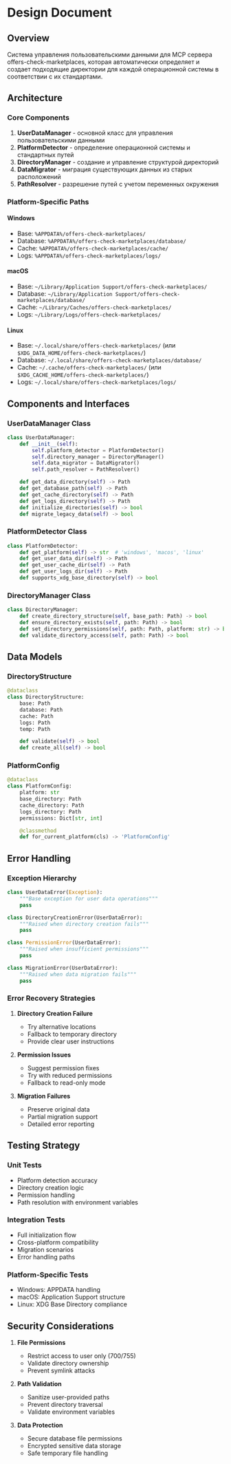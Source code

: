 # Design Document

## Overview

Система управления пользовательскими данными для MCP сервера offers-check-marketplaces, которая автоматически определяет и создает подходящие директории для каждой операционной системы в соответствии с их стандартами.

## Architecture

### Core Components

1. **UserDataManager** - основной класс для управления пользовательскими данными
2. **PlatformDetector** - определение операционной системы и стандартных путей
3. **DirectoryManager** - создание и управление структурой директорий
4. **DataMigrator** - миграция существующих данных из старых расположений
5. **PathResolver** - разрешение путей с учетом переменных окружения

### Platform-Specific Paths

#### Windows

- Base: `%APPDATA%/offers-check-marketplaces/`
- Database: `%APPDATA%/offers-check-marketplaces/database/`
- Cache: `%APPDATA%/offers-check-marketplaces/cache/`
- Logs: `%APPDATA%/offers-check-marketplaces/logs/`

#### macOS

- Base: `~/Library/Application Support/offers-check-marketplaces/`
- Database: `~/Library/Application Support/offers-check-marketplaces/database/`
- Cache: `~/Library/Caches/offers-check-marketplaces/`
- Logs: `~/Library/Logs/offers-check-marketplaces/`

#### Linux

- Base: `~/.local/share/offers-check-marketplaces/` (или `$XDG_DATA_HOME/offers-check-marketplaces/`)
- Database: `~/.local/share/offers-check-marketplaces/database/`
- Cache: `~/.cache/offers-check-marketplaces/` (или `$XDG_CACHE_HOME/offers-check-marketplaces/`)
- Logs: `~/.local/share/offers-check-marketplaces/logs/`

## Components and Interfaces

### UserDataManager Class

```python
class UserDataManager:
    def __init__(self):
        self.platform_detector = PlatformDetector()
        self.directory_manager = DirectoryManager()
        self.data_migrator = DataMigrator()
        self.path_resolver = PathResolver()

    def get_data_directory(self) -> Path
    def get_database_path(self) -> Path
    def get_cache_directory(self) -> Path
    def get_logs_directory(self) -> Path
    def initialize_directories(self) -> bool
    def migrate_legacy_data(self) -> bool
```

### PlatformDetector Class

```python
class PlatformDetector:
    def get_platform(self) -> str  # 'windows', 'macos', 'linux'
    def get_user_data_dir(self) -> Path
    def get_user_cache_dir(self) -> Path
    def get_user_logs_dir(self) -> Path
    def supports_xdg_base_directory(self) -> bool
```

### DirectoryManager Class

```python
class DirectoryManager:
    def create_directory_structure(self, base_path: Path) -> bool
    def ensure_directory_exists(self, path: Path) -> bool
    def set_directory_permissions(self, path: Path, platform: str) -> bool
    def validate_directory_access(self, path: Path) -> bool
```

## Data Models

### DirectoryStructure

```python
@dataclass
class DirectoryStructure:
    base: Path
    database: Path
    cache: Path
    logs: Path
    temp: Path

    def validate(self) -> bool
    def create_all(self) -> bool
```

### PlatformConfig

```python
@dataclass
class PlatformConfig:
    platform: str
    base_directory: Path
    cache_directory: Path
    logs_directory: Path
    permissions: Dict[str, int]

    @classmethod
    def for_current_platform(cls) -> 'PlatformConfig'
```

## Error Handling

### Exception Hierarchy

```python
class UserDataError(Exception):
    """Base exception for user data operations"""
    pass

class DirectoryCreationError(UserDataError):
    """Raised when directory creation fails"""
    pass

class PermissionError(UserDataError):
    """Raised when insufficient permissions"""
    pass

class MigrationError(UserDataError):
    """Raised when data migration fails"""
    pass
```

### Error Recovery Strategies

1. **Directory Creation Failure**

   - Try alternative locations
   - Fallback to temporary directory
   - Provide clear user instructions

2. **Permission Issues**

   - Suggest permission fixes
   - Try with reduced permissions
   - Fallback to read-only mode

3. **Migration Failures**
   - Preserve original data
   - Partial migration support
   - Detailed error reporting

## Testing Strategy

### Unit Tests

- Platform detection accuracy
- Directory creation logic
- Permission handling
- Path resolution with environment variables

### Integration Tests

- Full initialization flow
- Cross-platform compatibility
- Migration scenarios
- Error handling paths

### Platform-Specific Tests

- Windows: APPDATA handling
- macOS: Application Support structure
- Linux: XDG Base Directory compliance

## Security Considerations

1. **File Permissions**

   - Restrict access to user only (700/755)
   - Validate directory ownership
   - Prevent symlink attacks

2. **Path Validation**

   - Sanitize user-provided paths
   - Prevent directory traversal
   - Validate environment variables

3. **Data Protection**
   - Secure database file permissions
   - Encrypted sensitive data storage
   - Safe temporary file handling

